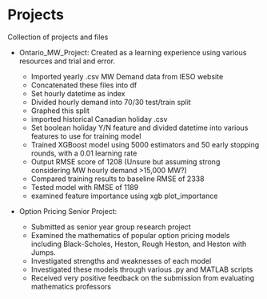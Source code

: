 # Projects
Collection of projects and files

* Ontario_MW_Project: Created as a learning experience using various resources and trial and error. 
  - Imported yearly .csv MW Demand data from IESO website
  - Concatenated these files into df
  - Set hourly datetime as index
  - Divided hourly demand into 70/30 test/train split
  - Graphed this split
  - imported historical Canadian holiday .csv
  - Set boolean holiday Y/N feature and divided datetime into various features to use for training model
  - Trained XGBoost model using 5000 estimators and 50 early stopping rounds, with a 0.01 learning rate
  - Output RMSE score of 1208 (Unsure but assuming strong considering MW hourly demand >15,000 MW?)
  - Compared training results to baseline RMSE of 2338
  - Tested model with RMSE of 1189
  - examined feature importance using xgb plot_importance

* Option Pricing Senior Project:
  - Submitted as senior year group research project
  - Examined the mathematics of popular option pricing models including Black-Scholes, Heston, Rough Heston, and Heston with Jumps.
  - Investigated strengths and weaknesses of each model
  - Investigated these models through various .py and MATLAB scripts
  - Received very positive feedback on the submission from evaluating mathematics professors
